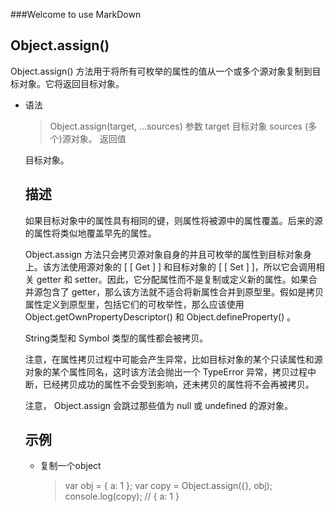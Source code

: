 ###Welcome to use MarkDown

## Object.assign()
Object.assign() 方法用于将所有可枚举的属性的值从一个或多个源对象复制到目标对象。它将返回目标对象。
* 语法
    > Object.assign(target, ...sources)
    参数
    target
        目标对象
    sources
    (多个)源对象。
    返回值

    目标对象。

    ## 描述
    如果目标对象中的属性具有相同的键，则属性将被源中的属性覆盖。后来的源的属性将类似地覆盖早先的属性。

    Object.assign 方法只会拷贝源对象自身的并且可枚举的属性到目标对象身上。该方法使用源对象的 [ [ Get ] ] 和目标对象的 [ [ Set ] ]，所以它会调用相关 getter 和 setter。因此，它分配属性而不是复制或定义新的属性。如果合并源包含了 getter，那么该方法就不适合将新属性合并到原型里。假如是拷贝属性定义到原型里，包括它们的可枚举性，那么应该使用 Object.getOwnPropertyDescriptor() 和 Object.defineProperty() 。

    String类型和 Symbol 类型的属性都会被拷贝。

    注意，在属性拷贝过程中可能会产生异常，比如目标对象的某个只读属性和源对象的某个属性同名，这时该方法会抛出一个 TypeError 异常，拷贝过程中断，已经拷贝成功的属性不会受到影响，还未拷贝的属性将不会再被拷贝。

    注意， Object.assign 会跳过那些值为 null 或 undefined 的源对象。

    ## 示例
    * 复制一个object
        > var obj = { a: 1 };
        > var copy = Object.assign({}, obj);
        > console.log(copy); // { a: 1 }
